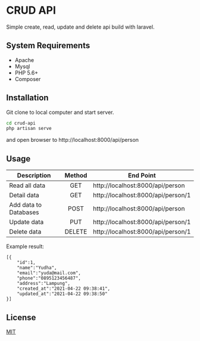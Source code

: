 # CRUD API

Simple create, read, update and delete api build with laravel.

## System Requirements

- Apache
- Mysql 
- PHP 5.6+
- Composer

## Installation

Git clone to local computer and start server.

```sh
cd crud-api
php artisan serve
```
and open browser to http://localhost:8000/api/person

## Usage

| Description | Method | End Point |
| ------ | :------: | ------ |
| Read all data | GET | http://localhost:8000/api/person |
| Detail data | GET | http://localhost:8000/api/person/1 |
| Add data to Databases | POST | http://localhost:8000/api/person |
| Update data | PUT | http://localhost:8000/api/person/1 |
| Delete data | DELETE | http://localhost:8000/api/person/1 |

Example result: 
```
[{
    "id":1,
    "name":"Yudha",
    "email":"yuda@mail.com",
    "phone":"0895123456487",
    "address":"Lampung",
    "created_at":"2021-04-22 09:38:41",
    "updated_at":"2021-04-22 09:38:50"
}]
```
## License
[MIT](https://choosealicense.com/licenses/mit/)
